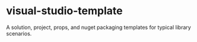 visual-studio-template
======================

A solution, project, props, and nuget packaging templates for typical library scenarios.

